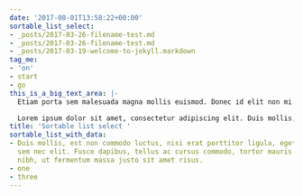 ```yaml
---
date: '2017-08-01T13:58:22+00:00'
sortable_list_select:
- _posts/2017-03-26-filename-test.md
- _posts/2017-03-26-filename-test.md
- _posts/2017-03-19-welcome-to-jekyll.markdown
tag_me:
- 'on'
- start
- go
this_is_a_big_text_area: |-
  Etiam porta sem malesuada magna mollis euismod. Donec id elit non mi porta gravida at eget metus. Cras justo odio, dapibus ac facilisis in, egestas eget quam. Morbi leo risus, porta ac consectetur ac, vestibulum at eros. Morbi leo risus, porta ac consectetur ac, vestibulum at eros. Duis mollis, est non commodo luctus, nisi erat porttitor ligula, eget lacinia odio sem nec elit.

  Lorem ipsum dolor sit amet, consectetur adipiscing elit. Duis mollis, est non commodo luctus, nisi erat porttitor ligula, eget lacinia odio sem nec elit. Donec ullamcorper nulla non metus auctor fringilla. Cum sociis natoque penatibus et magnis dis parturient montes, nascetur ridiculus mus. Nullam id dolor id nibh ultricies vehicula ut id elit.
title: 'Sortable list select '
sortable_list_with_data:
- Duis mollis, est non commodo luctus, nisi erat porttitor ligula, eget lacinia odio
  sem nec elit. Fusce dapibus, tellus ac cursus commodo, tortor mauris condimentum
  nibh, ut fermentum massa justo sit amet risus.
- one
- three
---
```

